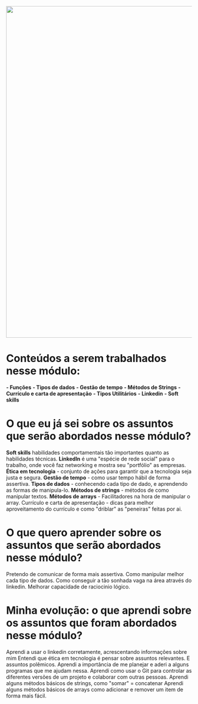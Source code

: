 <div align="center">
<img src= "https://github.com/isabeladomingoss/Evolucao-de-aprendizagem/assets/152458321/6607710b-3c21-49c2-b88d-9e3a84c4ee53" width="900"px />
</div>

# **Conteúdos a serem trabalhados nesse módulo:**

**- Funções**
**- Tipos de dados**
**- Gestão de tempo**
**- Métodos de Strings**
**- Currículo e carta de apresentação**
**- Tipos Utilitários**
**- Linkedin**
**- Soft skills**

# O que eu já sei sobre os assuntos que serão abordados nesse módulo?

**Soft skills** habilidades comportamentais tão importantes quanto as habilidades técnicas.
**LinkedIn** é uma "espécie de rede social" para o trabalho, onde você faz networking e mostra seu "portfólio" as empresas.
**Ética em tecnologia** - conjunto de ações para garantir que a tecnologia seja justa e segura.
**Gestão de tempo** - como usar tempo hábil de forma assertiva.
**Tipos de dados** - conhecendo cada tipo de dado, e aprendendo as formas de manipula-lo.
**Métodos de strings** - métodos de como manipular textos.
**Métodos de arrays** - Facilitadores na hora de manipular o array.
Currículo e carta de apresentação - dicas para melhor aproveitamento do currículo e como "driblar" as "peneiras" feitas por ai.

# O que quero aprender sobre os assuntos que serão abordados nesse módulo?
Pretendo de comunicar de forma mais assertiva.
Como manipular melhor cada tipo de dados.
Como conseguir a tão sonhada vaga na área através do linkedin.
Melhorar capacidade de raciocinio lógico.

# Minha evolução: o que aprendi sobre os assuntos que foram abordados nesse módulo?
Aprendi a usar o linkedin corretamente, acrescentando informações sobre mim
Entendi que ética em tecnologia é pensar sobre assuntos relevantes. E assuntos polêmicos.
Aprendi a importância de me planejar e aderi a alguns programas que me ajudam nessa.
Aprendi como usar o Git para controlar as diferentes versões de um projeto e colaborar com outras pessoas.
Aprendi alguns métodos básicos de strings, como "somar" = concatenar
Aprendi alguns métodos básicos de arrays como adicionar e remover um item de forma mais fácil.

